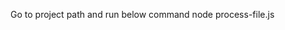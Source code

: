G o   t o   p r o j e c t   p a t h   a n d   r u n   b e l o w   c o m m a n d  
 n o d e   p r o c e s s - f i l e . j s  
  
 
